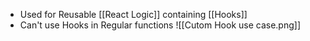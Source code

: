- Used for Reusable [[React Logic]] containing [[Hooks]]
- Can't use Hooks in Regular functions 
 ![[Cutom Hook use case.png]]
